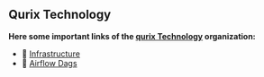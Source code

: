 ## Qurix Technology 


**Here some important links of the [qurix Technology](https://www.qurix.tech/) organization:**

- 🔨 [Infrastructure](https://github.com/qurixtechnology/infrastructure)
- 🌊 [Airflow Dags](https://github.com/qurixtechnology/airflow)
